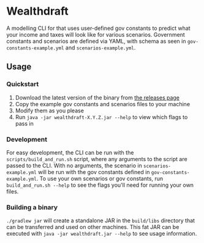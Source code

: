 Wealthdraft
===========
A modelling CLI for that uses user-defined gov constants to predict what your income and taxes will look like for various scenarios. Government constants and scenarios are defined via YAML, with schema as seen in `gov-constants-example.yml` and `scenarios-example.yml`.

Usage
-----
### Quickstart
1. Download the latest version of the binary from [the releases page](https://github.com/mieubrisse/wealthdraft/releases)
2. Copy the example gov constants and scenarios files to your machine
3. Modify them as you please
4. Run `java -jar wealthdraft-X.Y.Z.jar --help` to view which flags to pass in

### Development
For easy development, the CLI can be run with the `scripts/build_and_run.sh` script, where any arguments to the script are passed to the CLI. With no arguments, the scenario in `scenarios-example.yml` will be run with the gov constants defined in `gov-constants-example.yml`. To use your own scenarios or gov constants, run `build_and_run.sh --help` to see the flags you'll need for running your own files.

### Building a binary
`./gradlew jar` will create a standalone JAR in the `build/libs` directory that can be transferred and used on other machines. This fat JAR can be executed with `java -jar wealthdraft.jar --help` to see usage information.
